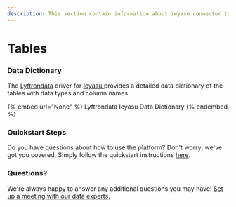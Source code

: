 ```yaml
---
description: This section contain information about ieyasu connector tables information
---
```


# Tables

### Data Dictionary

The [Lyftrondata](https://www.lyftrondata.com/) driver for [Ieyasu](None/)[ ](https://www.lyftrondata.com/integration/ieyasu/)provides a detailed data dictionary of the tables with data types and column names.

{% embed url="None" %}
Lyftrondata Ieyasu Data Dictionary
{% endembed %}

### Quickstart Steps

Do you have questions about how to use the platform? Don't worry; we've got you covered. Simply follow the quickstart instructions [here](../README.md).

### Questions? <a href="#questions" id="questions"></a>

We're always happy to answer any additional questions you may have! [Set up a meeting with our data experts.](https://www.lyftrondata.com/book-a-meeting/)

